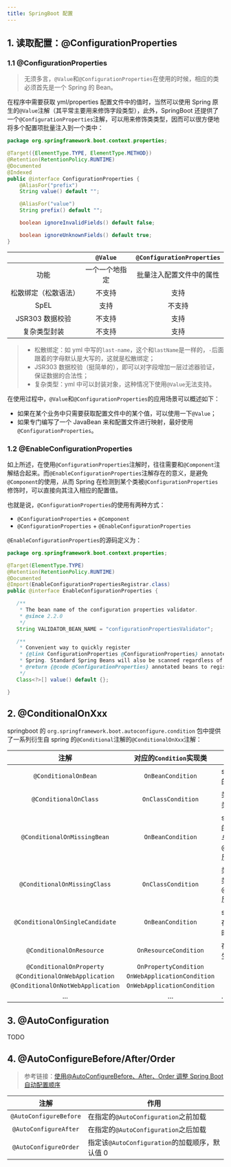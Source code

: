 ```yaml
---
title: SpringBoot 配置
---
```


## 1. 读取配置：@ConfigurationProperties

### 1.1 @ConfigurationProperties

> 无须多言，`@Value`和`@ConfigurationProperties`在使用的时候，相应的类必须首先是一个 Spring 的 Bean。

在程序中需要获取 yml/properties 配置文件中的值时，当然可以使用 Spring 原生的`@Value`注解（其平常主要用来修饰字段类型），此外，SpringBoot 还提供了一个`@ConfigurationProperties`注解，可以用来修饰类类型，因而可以很方便地将多个配置项批量注入到一个类中：

```java
package org.springframework.boot.context.properties;

@Target({ElementType.TYPE, ElementType.METHOD})
@Retention(RetentionPolicy.RUNTIME)
@Documented
@Indexed
public @interface ConfigurationProperties {
    @AliasFor("prefix")
    String value() default "";

    @AliasFor("value")
    String prefix() default "";

    boolean ignoreInvalidFields() default false;

    boolean ignoreUnknownFields() default true;
}
```

|                      |    `@Value`    | `@ConfigurationProperties` |
| :------------------: | :------------: | :------------------------: |
|         功能         | 一个一个地指定 |  批量注入配置文件中的属性  |
| 松散绑定（松散语法） |     不支持     |            支持            |
|         SpEL         |      支持      |           不支持           |
|   JSR303 数据校验    |     不支持     |            支持            |
|     复杂类型封装     |     不支持     |            支持            |

> - 松散绑定：如 yml 中写的`last-name`，这个和`lastName`是一样的，`-`后面跟着的字母默认是大写的，这就是松散绑定；
> - JSR303 数据校验（挺简单的），即可以对字段增加一层过滤器验证，保证数据的合法性；
> - 复杂类型：yml 中可以封装对象，这种情况下使用`@Value`无法支持。

在使用过程中，`@Value`和`@ConfigurationProperties`的应用场景可以概述如下：

- 如果在某个业务中只需要获取配置文件中的某个值，可以使用一下`@Value`；
- 如果专门编写了一个 JavaBean 来和配置文件进行映射，最好使用`@ConfigurationProperties`。

### 1.2 @EnableConfigurationProperties

如上所述，在使用`@ConfigurationProperties`注解时，往往需要和`@Component`注解结合起来。而`@EnableConfigurationProperties`注解存在的意义，是避免`@Component`的使用，从而 Spring 在检测到某个类被`@ConfigurationProperties`修饰时，可以直接向其注入相应的配置值。

也就是说，`@ConfigurationProperties`的使用有两种方式：

- `@ConfigurationProperties` + `@Component`
- `@ConfigurationProperties` + `@EnableConfigurationProperties`

`@EnableConfigurationProperties`的源码定义为：

```java
package org.springframework.boot.context.properties;

@Target(ElementType.TYPE)
@Retention(RetentionPolicy.RUNTIME)
@Documented
@Import(EnableConfigurationPropertiesRegistrar.class)
public @interface EnableConfigurationProperties {

   /**
    * The bean name of the configuration properties validator.
    * @since 2.2.0
    */
   String VALIDATOR_BEAN_NAME = "configurationPropertiesValidator";

   /**
    * Convenient way to quickly register
    * {@link ConfigurationProperties @ConfigurationProperties} annotated beans with
    * Spring. Standard Spring Beans will also be scanned regardless of this value.
    * @return {@code @ConfigurationProperties} annotated beans to register
    */
   Class<?>[] value() default {};

}
```

## 2. @ConditionalOnXxx

springboot 的 `org.springframework.boot.autoconfigure.condition` 包中提供了一系列衍生自 spring 的`@Conditional`注解的`@ConditionalOnXxx`注解：

|               注解                |   对应的`Condition`实现类   | 作用                                                         |
| :-------------------------------: | :-------------------------: | ------------------------------------------------------------ |
|       `@ConditionalOnBean`        |      `OnBeanCondition`      | spring 容器中包含对应的 Bean 时配置生效                         |
|       `@ConditionalOnClass`       |     `OnClassCondition`      | 类加载器中存在对应的类时配置生效                             |
|    `@ConditionalOnMissingBean`    |      `OnBeanCondition`      | spring 容器中缺少对应的 Bean 时配置生效，与@ConditionalOnBean 反义 |
|   `@ConditionalOnMissingClass`    |     `OnClassCondition`      | 类加载器中缺少对应的类时配置生效，与@ConditionalOnClass 反义  |
|  `@ConditionalOnSingleCandidate`  |      `OnBeanCondition`      | spring 容器中存在且只存在一个对应的 Bean 时生效                 |
|     `@ConditionalOnResource`      |    `OnResourceCondition`    | 存在指定的资源文件时生效                                     |
|     `@ConditionalOnProperty`      |    `OnPropertyCondition`    |                                                              |
|  `@ConditionalOnWebApplication`   | `OnWebApplicationCondition` |                                                              |
| `@ConditionalOnNotWebApplication` | `OnWebApplicationCondition` |                                                              |
|                ...                |             ...             | ......                                                       |

## 3. @AutoConfiguration

TODO

## 4. @AutoConfigureBefore/After/Order

> 参考链接：[使用@AutoConfigureBefore、After、Order 调整 Spring Boot 自动配置顺序](https://www.cnblogs.com/zimug/p/13264814.html)

|          注解          | 作用                                          |
| :--------------------: | --------------------------------------------- |
| `@AutoConfigureBefore` | 在指定的`@AutoConfiguration`之前加载          |
| `@AutoConfigureAfter`  | 在指定的`@AutoConfiguration`之后加载          |
| `@AutoConfigureOrder`  | 指定该`@AutoConfiguration`的加载顺序，默认值 0 |
